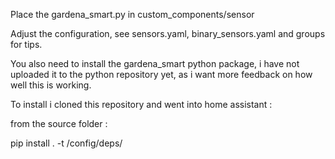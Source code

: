 Place the gardena_smart.py in custom_components/sensor

Adjust the configuration, see sensors.yaml, binary_sensors.yaml and groups for tips.

You also need to install the gardena_smart python package, i have not uploaded it to the python repository yet, as i want more feedback on how well this is working.

To install i cloned this repository and went into home assistant :

from the source folder :

  pip install . -t /config/deps/
